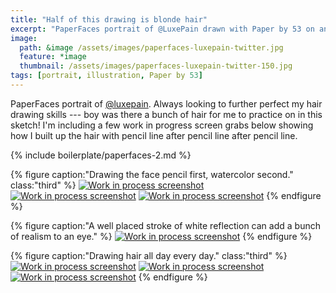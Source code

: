 ```yaml
---
title: "Half of this drawing is blonde hair"
excerpt: "PaperFaces portrait of @LuxePain drawn with Paper by 53 on an iPad."
image: 
  path: &image /assets/images/paperfaces-luxepain-twitter.jpg 
  feature: *image
  thumbnail: /assets/images/paperfaces-luxepain-twitter-150.jpg
tags: [portrait, illustration, Paper by 53]
---
```


PaperFaces portrait of [@luxepain](http://twitter.com/luxepain). Always looking to further perfect my hair drawing skills --- boy was there a bunch of hair for me to practice on in this sketch! I'm including a few work in progress screen grabs below showing how I built up the hair with pencil line after pencil line after pencil line.

{% include boilerplate/paperfaces-2.md %}

{% figure caption:"Drawing the face pencil first, watercolor second." class:"third" %}
[![Work in process screenshot](/assets/images/paperfaces-luxepain-process-1-600.jpg)](/assets/images/paperfaces-luxepain-process-1-lg.jpg)
[![Work in process screenshot](/assets/images/paperfaces-luxepain-process-2-600.jpg)](/assets/images/paperfaces-luxepain-process-2-lg.jpg)
[![Work in process screenshot](/assets/images/paperfaces-luxepain-process-3-600.jpg)](/assets/images/paperfaces-luxepain-process-3-lg.jpg)
{% endfigure %}

{% figure caption:"A well placed stroke of white reflection can add a bunch of realism to an eye." %}
[![Work in process screenshot](/assets/images/paperfaces-luxepain-process-4-600.jpg)](/assets/images/paperfaces-luxepain-process-4-lg.jpg)
{% endfigure %}

{% figure caption:"Drawing hair all day every day." class:"third" %}
[![Work in process screenshot](/assets/images/paperfaces-luxepain-process-5-600.jpg)](/assets/images/paperfaces-luxepain-process-5-lg.jpg)
[![Work in process screenshot](/assets/images/paperfaces-luxepain-process-6-600.jpg)](/assets/images/paperfaces-luxepain-process-6-lg.jpg)
[![Work in process screenshot](/assets/images/paperfaces-luxepain-process-7-600.jpg)](/assets/images/paperfaces-luxepain-process-7-lg.jpg)
{% endfigure %}
